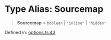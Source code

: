 # Type Alias: Sourcemap

> **Sourcemap** = `boolean` \| `"inline"` \| `"hidden"`

Defined in: [options.ts:43](https://github.com/rolldown/tsdown/blob/32be4234ddf5ddca18e00f58af44ca8fe71641d3/src/options.ts#L43)
